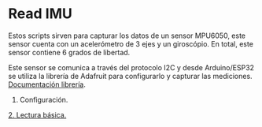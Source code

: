 # Read IMU
Estos scripts sirven para capturar los datos de un sensor MPU6050, este sensor cuenta con un acelerómetro de 3 ejes y un giroscópio. En total, este sensor contiene 6 grados de libertad.

Este sensor se comunica a través del protocolo I2C y desde Arduino/ESP32 se utiliza la librería de Adafruit para configurarlo y capturar las mediciones. [Documentación librería](https://github.com/adafruit/Adafruit_MPU6050).

1. Configuración.

[2. Lectura básica.](Basic_readings/basic_readings.ino)
